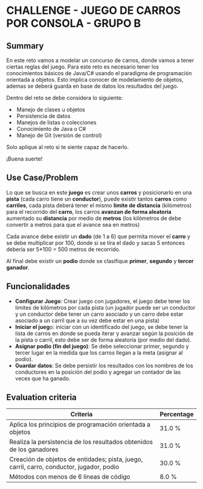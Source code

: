 # CHALLENGE - JUEGO DE CARROS POR CONSOLA - GRUPO B #

## Summary ##

En este reto vamos a modelar un concurso de carros, donde vamos a tener ciertas reglas del juego. Para este reto es necesario tener los conocimientos básicos de Java/C\# usando el paradigma de programación orientada a objetos. Esto implica conocer de modelamiento de objetos, ademas se deberá guarda en base de datos los resultados del juego.

Dentro del reto se debe considera lo siguiente:

 *   Manejo de clases u objetos
 *   Persistencia de datos
 *   Manejos de listas o colecciones
 *   Conocimiento de Java o C\#
 *   Manejo de Git (versión de control)

  


Solo aplique al reto si te siente capaz de hacerlo.

¡Buena suerte!

## Use Case/Problem ##

Lo que se busca en este **juego** es crear unos **carros** y posicionarlo en una **pista** (cada carro tiene un **conductor**), puede existir tantos **carros** como **carriles**, cada pista deberá tener el mismo **limite de distancia** (kilómetros) para el recorrido del **carro**, los carros **avanzan de forma aleatoria** aumentado su **distancia** por medio de **metros** (los kilómetros de debe convertir a metros para que el avance sea en metros)

  


Cada avance debe existir un **dado** (de 1 a 6) que permita mover el **carro** y se debe multiplicar por 100, donde si se tira el dado y sacas 5 entonces debería ser 5\*100 = 500 metros de recorrido.

  


Al final debe existir un **podio** donde se clasifique **primer**, **segundo** y **tercer ganador**.

  


## Funcionalidades ##

  


 *  **Configurar Juego**\: Crear juego con jugadores, el juego debe tener los limites de kilómetros por cada pista (un jugador puede ser un conductor y un conductor debe tener un carro asociado y un carro debe estar asociado a un carril que a su vez debe estar en una pista)
 *  **Iniciar el jueg**o: iniciar con un identificado del juego, se debe tener la lista de carros en donde se pueda iterar y avanzar según la posición de la pista o carril, esto debe ser de forma aleatoria (por medio del dado).
 *  **Asignar podio (fin del juego)**\: Se debe seleccionar primer, segundo y tercer lugar en la medida que los carros llegan a la meta (asignar al podio).
 *  **Guardar datos**\: Se debe persistir los resultados con los nombres de los conductores en la posición del podio y agregar un contador de las veces que ha ganado.

  


## Evaluation criteria ##

| Criteria                                                                                 | Percentage |
| ---------------------------------------------------------------------------------------- | ---------- |
| Aplica los principios de programación orientada a objetos                                | 31.0 %     |
| Realiza la persistencia de los resultados obtenidos de los ganadores                     | 31.0 %     |
| Creación de objetos de entidades; pista, juego, carril, carro, conductor, jugador, podio | 30.0 %     |
| Métodos con menos de 6 lineas de código                                                  | 8.0 %      |